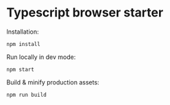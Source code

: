 # Typescript browser starter

Installation:
```
npm install
```

Run locally in dev mode:
```
npm start
```

Build & minify production assets:
```
npm run build
```